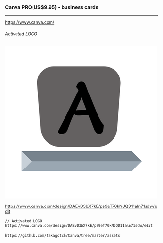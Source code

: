 ### Canva PRO(US$9.95) - business cards
---
https://www.canva.com/

###### Activated LOGO
![Activated LOGO](https://raw.githubusercontent.com/takagotch/Canva/master/assets/LOGO.png%20%E6%98%A0%E5%83%8F%E4%BD%9C%E6%88%90%E3%83%BB%E4%BC%9A%E7%A4%BE%20(2)/12.png)

https://www.canva.com/design/DAEvD3bX7kE/ps9eT70kNJQD11aln71sdw/edit
```
// Activated LOGO
https://www.canva.com/design/DAEvD3bX7kE/ps9eT70kNJQD11aln71sdw/edit

https://github.com/takagotch/Canva/tree/master/assets




```

```

```

```
```


